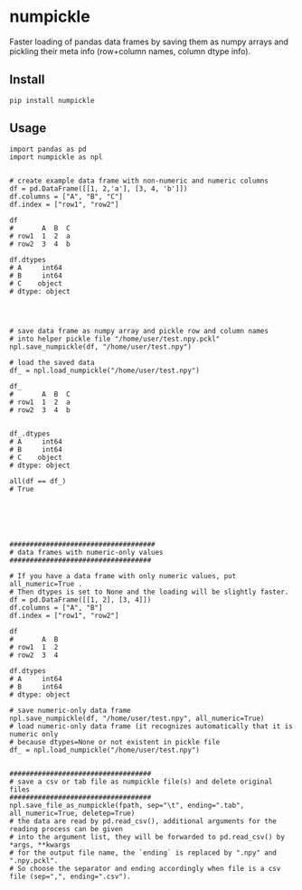 
# numpickle

Faster loading of pandas data frames by saving them as numpy arrays and pickling their meta info (row+column names, column dtype info).

## Install

```pip install numpickle```

## Usage

```
import pandas as pd
import numpickle as npl


# create example data frame with non-numeric and numeric columns
df = pd.DataFrame([[1, 2,'a'], [3, 4, 'b']])
df.columns = ["A", "B", "C"]
df.index = ["row1", "row2"]

df
#       A  B  C
# row1  1  2  a
# row2  3  4  b

df.dtypes
# A     int64
# B     int64
# C    object
# dtype: object




# save data frame as numpy array and pickle row and column names
# into helper pickle file "/home/user/test.npy.pckl"
npl.save_numpickle(df, "/home/user/test.npy")

# load the saved data
df_ = npl.load_numpickle("/home/user/test.npy")

df_
#       A  B  C
# row1  1  2  a
# row2  3  4  b


df_.dtypes
# A     int64
# B     int64
# C    object
# dtype: object

all(df == df_)
# True






####################################
# data frames with numeric-only values
###################################

# If you have a data frame with only numeric values, put all_numeric=True .
# Then dtypes is set to None and the loading will be slightly faster.
df = pd.DataFrame([[1, 2], [3, 4]])
df.columns = ["A", "B"]
df.index = ["row1", "row2"]

df
#       A  B
# row1  1  2
# row2  3  4

df.dtypes
# A     int64
# B     int64
# dtype: object

# save numeric-only data frame
npl.save_numpickle(df, "/home/user/test.npy", all_numeric=True)
# load numeric-only data frame (it recognizes automatically that it is numeric only
# because dtypes=None or not existent in pickle file
df_ = npl.load_numpickle("/home/user/test.npy")


###################################
# save a csv or tab file as numpickle file(s) and delete original files
###################################
npl.save_file_as_numpickle(fpath, sep="\t", ending=".tab", all_numeric=True, deletep=True)
# the data are read by pd.read_csv(), additional arguments for the reading process can be given
# into the argument list, they will be forwarded to pd.read_csv() by *args, **kwargs
# for the output file name, the `ending` is replaced by ".npy" and ".npy.pckl".
# So choose the separator and ending accordingly when file is a csv file (sep=",", ending=".csv").
```


